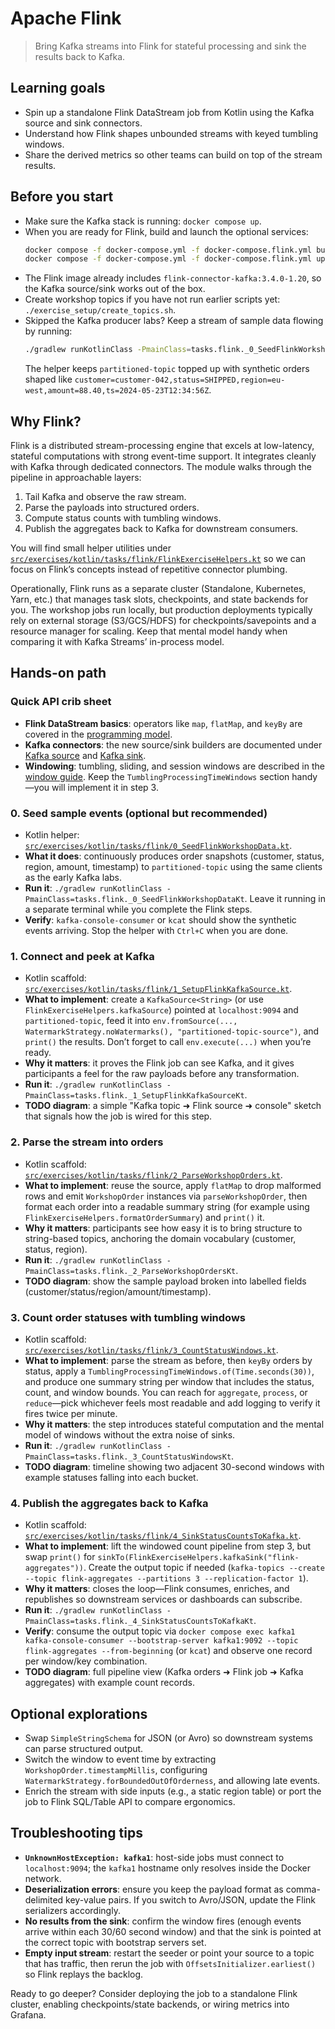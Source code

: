 # Apache Flink

> Bring Kafka streams into Flink for stateful processing and sink the results back to Kafka.

## Learning goals
- Spin up a standalone Flink DataStream job from Kotlin using the Kafka source and sink connectors.
- Understand how Flink shapes unbounded streams with keyed tumbling windows.
- Share the derived metrics so other teams can build on top of the stream results.

## Before you start
- Make sure the Kafka stack is running: `docker compose up`.
- When you are ready for Flink, build and launch the optional services:
  ```bash
  docker compose -f docker-compose.yml -f docker-compose.flink.yml build
  docker compose -f docker-compose.yml -f docker-compose.flink.yml up -d flink-jobmanager flink-taskmanager
  ```
- The Flink image already includes `flink-connector-kafka:3.4.0-1.20`, so the Kafka source/sink works out of the box.
- Create workshop topics if you have not run earlier scripts yet: `./exercise_setup/create_topics.sh`.
- Skipped the Kafka producer labs? Keep a stream of sample data flowing by running:
  ```bash
  ./gradlew runKotlinClass -PmainClass=tasks.flink._0_SeedFlinkWorkshopDataKt
  ```
  The helper keeps `partitioned-topic` topped up with synthetic orders shaped like
  `customer=customer-042,status=SHIPPED,region=eu-west,amount=88.40,ts=2024-05-23T12:34:56Z`.

## Why Flink?
Flink is a distributed stream-processing engine that excels at low-latency, stateful computations with strong event-time
support. It integrates cleanly with Kafka through dedicated connectors. The module walks through the pipeline in approachable layers:
1. Tail Kafka and observe the raw stream.
2. Parse the payloads into structured orders.
3. Compute status counts with tumbling windows.
4. Publish the aggregates back to Kafka for downstream consumers.

You will find small helper utilities under [`src/exercises/kotlin/tasks/flink/FlinkExerciseHelpers.kt`](../src/exercises/kotlin/tasks/flink/FlinkExerciseHelpers.kt) so we can focus on Flink’s concepts instead of repetitive connector plumbing.

Operationally, Flink runs as a separate cluster (Standalone, Kubernetes, Yarn, etc.) that manages task slots, checkpoints, and state backends for you. The workshop jobs run locally, but production deployments typically rely on external storage (S3/GCS/HDFS) for checkpoints/savepoints and a resource manager for scaling. Keep that mental model handy when comparing it with Kafka Streams’ in-process model.

## Hands-on path

### Quick API crib sheet
- **Flink DataStream basics**: operators like `map`, `flatMap`, and `keyBy` are covered in the [programming model](https://nightlies.apache.org/flink/flink-docs-stable/docs/dev/datastream/overview/).
- **Kafka connectors**: the new source/sink builders are documented under [Kafka source](https://nightlies.apache.org/flink/flink-docs-stable/docs/connectors/datastream/kafka/) and [Kafka sink](https://nightlies.apache.org/flink/flink-docs-stable/docs/connectors/datastream/kafka/#kafka-sink).
- **Windowing**: tumbling, sliding, and session windows are described in the [window guide](https://nightlies.apache.org/flink/flink-docs-stable/docs/dev/datastream/operators/windows/).
  Keep the `TumblingProcessingTimeWindows` section handy—you will implement it in step 3.


### 0. Seed sample events (optional but recommended)
- Kotlin helper: [`src/exercises/kotlin/tasks/flink/0_SeedFlinkWorkshopData.kt`](../src/exercises/kotlin/tasks/flink/0_SeedFlinkWorkshopData.kt).
- **What it does**: continuously produces order snapshots (customer, status, region, amount, timestamp) to `partitioned-topic` using the same clients as the early Kafka labs.
- **Run it**: `./gradlew runKotlinClass -PmainClass=tasks.flink._0_SeedFlinkWorkshopDataKt`. Leave it running in a separate terminal while you complete the Flink steps.
- **Verify**: `kafka-console-consumer` or `kcat` should show the synthetic events arriving. Stop the helper with `Ctrl+C` when you are done.

### 1. Connect and peek at Kafka
- Kotlin scaffold: [`src/exercises/kotlin/tasks/flink/1_SetupFlinkKafkaSource.kt`](../src/exercises/kotlin/tasks/flink/1_SetupFlinkKafkaSource.kt).
- **What to implement**: create a `KafkaSource<String>` (or use `FlinkExerciseHelpers.kafkaSource`) pointed at `localhost:9094` and `partitioned-topic`, feed it into `env.fromSource(..., WatermarkStrategy.noWatermarks(), "partitioned-topic-source")`, and `print()` the results. Don’t forget to call `env.execute(...)` when you’re ready.
- **Why it matters**: it proves the Flink job can see Kafka, and it gives participants a feel for the raw payloads before any transformation.
- **Run it**: `./gradlew runKotlinClass -PmainClass=tasks.flink._1_SetupFlinkKafkaSourceKt`.
- **TODO diagram**: a simple "Kafka topic ➜ Flink source ➜ console" sketch that signals how the job is wired for this step.

### 2. Parse the stream into orders
- Kotlin scaffold: [`src/exercises/kotlin/tasks/flink/2_ParseWorkshopOrders.kt`](../src/exercises/kotlin/tasks/flink/2_ParseWorkshopOrders.kt).
- **What to implement**: reuse the source, apply `flatMap` to drop malformed rows and emit `WorkshopOrder` instances via `parseWorkshopOrder`, then format each order into a readable summary string (for example using `FlinkExerciseHelpers.formatOrderSummary`) and `print()` it.
- **Why it matters**: participants see how easy it is to bring structure to string-based topics, anchoring the domain vocabulary (customer, status, region).
- **Run it**: `./gradlew runKotlinClass -PmainClass=tasks.flink._2_ParseWorkshopOrdersKt`.
- **TODO diagram**: show the sample payload broken into labelled fields (customer/status/region/amount/timestamp).

### 3. Count order statuses with tumbling windows
- Kotlin scaffold: [`src/exercises/kotlin/tasks/flink/3_CountStatusWindows.kt`](../src/exercises/kotlin/tasks/flink/3_CountStatusWindows.kt).
- **What to implement**: parse the stream as before, then `keyBy` orders by status, apply a `TumblingProcessingTimeWindows.of(Time.seconds(30))`, and produce one summary string per window that includes the status, count, and window bounds. You can reach for `aggregate`, `process`, or `reduce`—pick whichever feels most readable and add logging to verify it fires twice per minute.
- **Why it matters**: the step introduces stateful computation and the mental model of windows without the extra noise of sinks.
- **Run it**: `./gradlew runKotlinClass -PmainClass=tasks.flink._3_CountStatusWindowsKt`.
- **TODO diagram**: timeline showing two adjacent 30-second windows with example statuses falling into each bucket.

### 4. Publish the aggregates back to Kafka
- Kotlin scaffold: [`src/exercises/kotlin/tasks/flink/4_SinkStatusCountsToKafka.kt`](../src/exercises/kotlin/tasks/flink/4_SinkStatusCountsToKafka.kt).
- **What to implement**: lift the windowed count pipeline from step 3, but swap `print()` for `sinkTo(FlinkExerciseHelpers.kafkaSink("flink-aggregates"))`. Create the output topic if needed (`kafka-topics --create --topic flink-aggregates --partitions 3 --replication-factor 1`).
- **Why it matters**: closes the loop—Flink consumes, enriches, and republishes so downstream services or dashboards can subscribe.
- **Run it**: `./gradlew runKotlinClass -PmainClass=tasks.flink._4_SinkStatusCountsToKafkaKt`.
- **Verify**: consume the output topic via `docker compose exec kafka1 kafka-console-consumer --bootstrap-server kafka1:9092 --topic flink-aggregates --from-beginning` (or `kcat`) and observe one record per window/key combination.
- **TODO diagram**: full pipeline view (Kafka orders ➜ Flink job ➜ Kafka aggregates) with example count records.

## Optional explorations
- Swap `SimpleStringSchema` for JSON (or Avro) so downstream systems can parse structured output.
- Switch the window to event time by extracting `WorkshopOrder.timestampMillis`, configuring `WatermarkStrategy.forBoundedOutOfOrderness`, and allowing late events.
- Enrich the stream with side inputs (e.g., a static region table) or port the job to Flink SQL/Table API to compare ergonomics.

## Troubleshooting tips
- **`UnknownHostException: kafka1`**: host-side jobs must connect to `localhost:9094`; the `kafka1` hostname only resolves inside the Docker network.
- **Deserialization errors**: ensure you keep the payload format as comma-delimited key-value pairs. If you switch to Avro/JSON, update the Flink serializers accordingly.
- **No results from the sink**: confirm the window fires (enough events arrive within each 30/60 second window) and that the sink is pointed at the correct topic with bootstrap servers set.
- **Empty input stream**: restart the seeder or point your source to a topic that has traffic, then rerun the job with `OffsetsInitializer.earliest()` so Flink replays the backlog.

Ready to go deeper? Consider deploying the job to a standalone Flink cluster, enabling checkpoints/state backends, or wiring metrics into Grafana.
